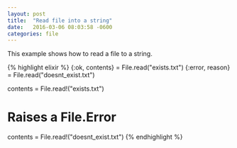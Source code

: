 ```yaml
---
layout: post
title:  "Read file into a string"
date:   2016-03-06 08:03:58 -0600
categories: file
---
```

This example shows how to read a file to a string.

{% highlight elixir %}
{:ok, contents} = File.read("exists.txt")
{:error, reason} = File.read("doesnt_exist.txt")

contents = File.read!("exists.txt")

# Raises a File.Error
contents = File.read!("doesnt_exist.txt")
{% endhighlight %}
